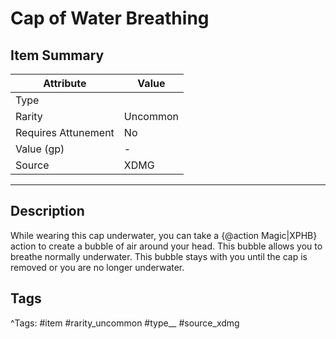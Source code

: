 # Cap of Water Breathing

## Item Summary

| Attribute            | Value                        |
|----------------------|------------------------------|
| Type                 |   |
| Rarity               | Uncommon             |
| Requires Attunement  | No                |
| Value (gp)           | -    |
| Source               | XDMG |

---

## Description

While wearing this cap underwater, you can take a {@action Magic|XPHB} action to create a bubble of air around your head. This bubble allows you to breathe normally underwater. This bubble stays with you until the cap is removed or you are no longer underwater.

## Tags

^Tags: #item #rarity_uncommon #type__ #source_xdmg